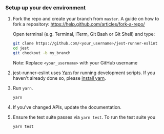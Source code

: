 ### Setup up your dev environment

1. Fork the repo and create your branch from `master`.
   A guide on how to fork a repository: https://help.github.com/articles/fork-a-repo/
   
   Open terminal (e.g. Terminal, iTerm, Git Bash or Git Shell) and type:
   ```sh
   git clone https://github.com/<your_username>/jest-runner-eslint
   cd jest
   git checkout -b my_branch
   ```
   Note:
   Replace `<your_username>` with your GitHub username

2. jest-runner-eslint uses [Yarn](https://code.facebook.com/posts/1840075619545360)
   for running development scripts. If you haven't already done so,
   please [install yarn](https://yarnpkg.com/en/docs/install).

3. Run `yarn`.
   
     ```sh
    yarn
    ```

5. If you've changed APIs, update the documentation.

6. Ensure the test suite passes via `yarn test`. To run the test suite you

   ```sh
   yarn test
   ```